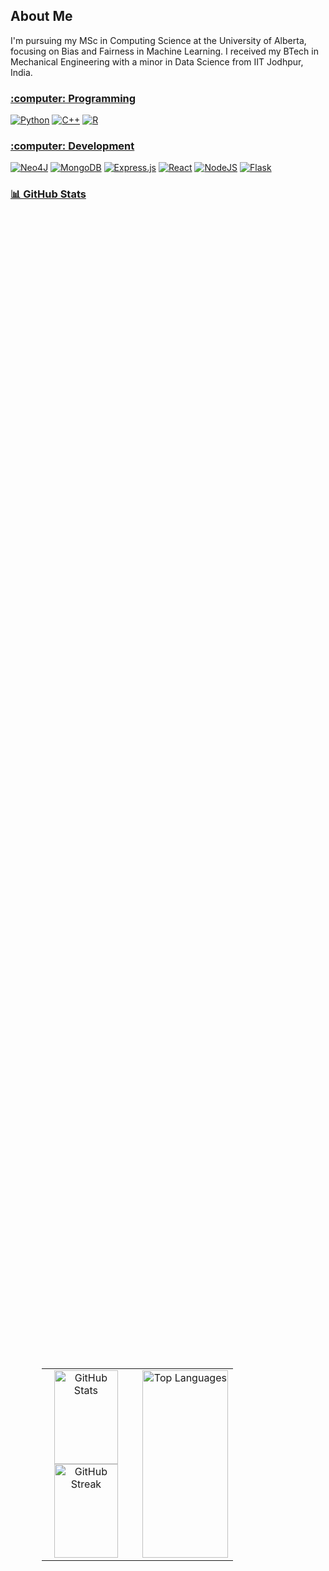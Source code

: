 ## About Me
I'm pursuing my MSc in Computing Science at the University of Alberta, focusing on Bias and Fairness in Machine Learning. I received my BTech in Mechanical Engineering with a minor in Data Science from IIT Jodhpur, India.



 <h3><u>:computer: Programming </u> </h3>

[![Python](https://img.shields.io/badge/Python-3776AB?logo=python&logoColor=fff)](#)
[![C++](https://img.shields.io/badge/C++-%2300599C.svg?logo=c%2B%2B&logoColor=white)](#)
[![R](https://img.shields.io/badge/R-%23276DC3.svg?logo=r&logoColor=white)](#)

<h3><u>:computer: Development </u> </h3>

[![Neo4J](https://img.shields.io/badge/Neo4j-008CC1?logo=neo4j&logoColor=white)](#)
[![MongoDB](https://img.shields.io/badge/MongoDB-%234ea94b.svg?logo=mongodb&logoColor=white)](#)
[![Express.js](https://img.shields.io/badge/Express.js-%23404d59.svg?logo=express&logoColor=%2361DAFB)](#)
[![React](https://img.shields.io/badge/React-%2320232a.svg?logo=react&logoColor=%2361DAFB)](#)
[![NodeJS](https://img.shields.io/badge/Node.js-6DA55F?logo=node.js&logoColor=white)](#)
[![Flask](https://img.shields.io/badge/Flask-000?logo=flask&logoColor=fff)](#)

<h3><u>📊 GitHub Stats </u> </h3>

<div style="display: flex; justify-content: center; align-items: center; height: 100vh; width: 100%;">
  <table style="width: 80%; table-layout: fixed; border: 0px; border-spacing: 0; padding: 0;">
    <tr>
      <!-- Left column with stacked images -->
      <td style="vertical-align: top; width: 50%; padding-right: 20px; text-align: center; border: none;">
        <div style="display: flex; justify-content: center; align-items: center;">
          <img src="https://github-readme-stats.vercel.app/api?username=noopur-zambare&theme=radical&hide_border=false&include_all_commits=true&count_private=true" alt="GitHub Stats" style="height: 150px; width: 90%;" />
        </div>
        <div>
          <img src="https://github-readme-streak-stats.herokuapp.com/?user=noopur-zambare&theme=radical&hide_border=false" alt="GitHub Streak" style="height: 150px; width: 90%;" />
        </div>
      </td>
      <!-- Right column with top languages image -->
      <td style="vertical-align: top; width: 50%; text-align: center; border: none;">
        <img src="https://github-readme-stats.vercel.app/api/top-langs/?username=noopur-zambare&theme=radical&hide_border=false" alt="Top Languages" style="height: 300px; width: 100%;" />
      </td>
    </tr>
  </table>
</div>





